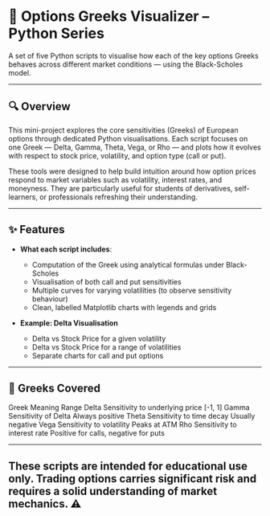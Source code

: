 # 🧮 Options Greeks Visualizer – Python Series

A set of five Python scripts to visualise how each of the key options Greeks behaves across different market conditions — using the Black-Scholes model.

---

## 🔍 Overview

This mini-project explores the core sensitivities (Greeks) of European options through dedicated Python visualisations. Each script focuses on one Greek — Delta, Gamma, Theta, Vega, or Rho — and plots how it evolves with respect to stock price, volatility, and option type (call or put).

These tools were designed to help build intuition around how option prices respond to market variables such as volatility, interest rates, and moneyness. They are particularly useful for students of derivatives, self-learners, or professionals refreshing their understanding.

---

## ✨ Features
- **What each script includes**:
  - Computation of the Greek using analytical formulas under Black-Scholes
  - Visualisation of both call and put sensitivities
  - Multiple curves for varying volatilities (to observe sensitivity behaviour)
  - Clean, labelled Matplotlib charts with legends and grids

- **Example: Delta Visualisation**
  - Delta vs Stock Price for a given volatility
  - Delta vs Stock Price for a range of volatilities
  - Separate charts for call and put options

---

## 📘 Greeks Covered
Greek	Meaning	Range
Delta	Sensitivity to underlying price	[-1, 1]
Gamma	Sensitivity of Delta	Always positive
Theta	Sensitivity to time decay	Usually negative
Vega	Sensitivity to volatility	Peaks at ATM
Rho	Sensitivity to interest rate	Positive for calls, negative for puts

---
## These scripts are intended for educational use only. Trading options carries significant risk and requires a solid understanding of market mechanics. ⚠️

